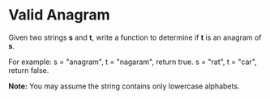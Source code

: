 # Valid Anagram

Given two strings **s** and **t**, write a function to determine if **t** is an anagram of **s**.

For example:
s = "anagram", t = "nagaram", return true.
s = "rat", t = "car", return false.

**Note:**
You may assume the string contains only lowercase alphabets.
